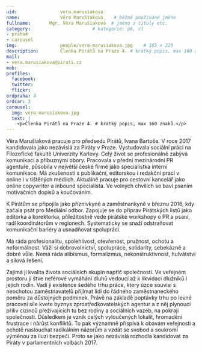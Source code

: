 ```yaml
---
uid:                vera.marusiakova
name:               Věra Marušiaková  	# běžně používáné jméno
fullname: 	    Mgr. Věra Marušiaková  # jméno s tituly etc.
category:                       # kategorie: p6, cl
- praha4
- carousel
img: 		        people/vera-marusiakova.jpg    # 165 x 220
description:        Členka Pirátů na Praze 4. # kratký popis, max 160 znaků
mail:
- vera.marusiakova@pirati.cz
mob: 			
profiles:
  facebook:
  twitter: 
  flickr: 
ordpraha: 4
ordcar: 3
carousel:
  img: vera-marusiakova.jpg
  text: |
    <p>Členka Pirátů na Praze 4. # kratký popis, max 160 znaků.</p>
---
```

Věra Marušiaková pracuje pro předsedu Pirátů, Ivana Bartoše. V roce 2017 kandidovala jako nezávislá za Piráty v Praze.
Vystudovala sociální práci na Filozofické fakultě Univerzity Karlovy. Celý život se profesionálně zabývá komunikací a
příbuznými obory. Pracovala v přední mezinárodní PR agentuře, působila v největší české firmě jako specialistka interní
komunikace. Má zkušenosti s publikační, editorskou i redakční prací v online i v tištěných médiích. Aktuálně pracuje pro
cestovní kancelář jako online copywriter a inbound specialista. Ve volných chvílích se baví psaním motivačních dopisů a
koučováním.

K Pirátům se připojila jako příznivkyně a zaměstnankyně v březnu 2016, kdy začala psát pro Mediální odbor. Zapojuje se do
příprav Pirátských listů jako editorka a korektorka, příležitostně vede pirátské workshopy o PR a psaní, radí koordinátorům v
regionech. Systematicky se snaží odstraňovat komunikační bariéry a usnadňovat spolupráci.

Má ráda profesionalitu, spolehlivost, otevřenost, pružnost, ochotu a neformálnost. Váží si dobrovolnictví, spolupráce,
solidarity, sebekázně a dobré vůle. Nemá ráda alibismus, formalizmus, nekonstruktivnost, hulvátství a silová řešení.

Zajímá ji kvalita života sociálních skupin napříč společností. Ve veřejném prostoru jí štve neférové vymáhání dluhů vedoucí až
k likvidaci dlužníků i jejich rodin. Vadí jí existence šedého trhu práce, který úzce souvisí s neochotou zaměstnavatelů
přijímat lidi do řádného zaměstnaneckého poměru za důstojných podmínek. Právě na základě poptávky trhu po levné pracovní síle
kvete byznys zprostředkovatelských agentur a z něj plynoucí příliv cizinců přežívajících tu bez rodiny a sociálních vazeb, na
pokraji společnosti. Důsledkem je vznik celých vyloučených lokalit, hromadění frustrace i nárůst konfliktů. To pak významně
přispívá k obavám veřejnosti a ochotě naslouchat radikálním názorům a vzdát se svobod a soukromí výměnou za iluzi bezpečí.
Proto se jako nezávislá rozhodla kandidovat za Piráty v parlamentních volbách 2017.
